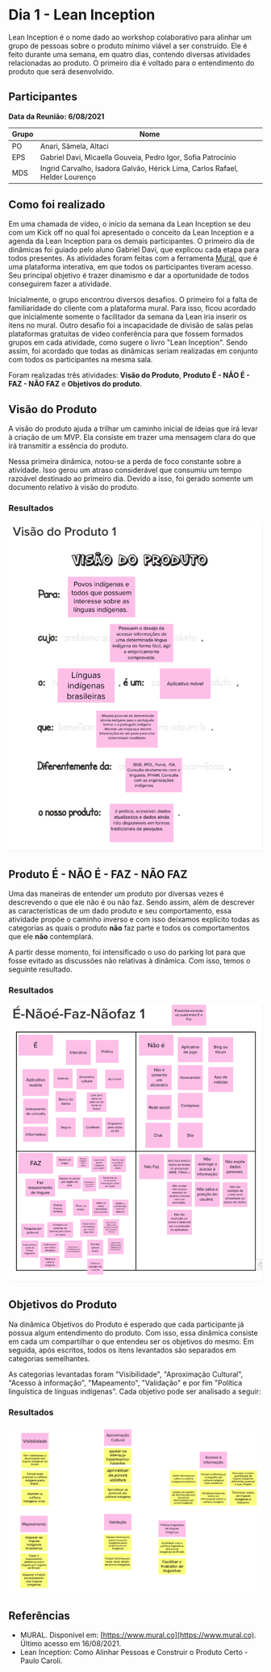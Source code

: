# Dia 1 - Lean Inception 

Lean Inception é o nome dado ao workshop colaborativo para alinhar um grupo de pessoas sobre o produto mínimo viável a ser construído. Ele é feito durante uma semana, em quatro dias, contendo diversas atividades relacionadas ao produto. O primeiro dia é voltado para o entendimento do produto que será desenvolvido.

## Participantes
**Data da Reunião: 6/08/2021**

| Grupo | Nome |
|-------|------|
| PO | Anari, Sâmela, Altaci |
| EPS | Gabriel Davi, Micaella Gouveia, Pedro Igor, Sofia Patrocínio |
| MDS | Ingrid Carvalho, Isadora Galvão, Hérick Lima, Carlos Rafael, Helder Lourenço|


## Como foi realizado
Em uma chamada de vídeo, o início da semana da Lean Inception se deu com um Kick off no qual foi apresentado o conceito da Lean Inception e a agenda da Lean Inception para os demais participantes. O primeiro dia de dinâmicas foi guiado pelo aluno Gabriel Davi, que explicou cada etapa para todos presentes. As atividades foram feitas com a ferramenta [Mural](https://www.mural.co), que é uma plataforma interativa, em que todos os participantes tiveram acesso. Seu principal objetivo é trazer dinamismo e dar a oportunidade de todos conseguirem fazer a atividade.

Inicialmente, o grupo encontrou diversos desafios. O primeiro foi a falta de familiaridade do cliente com a plataforma mural. Para isso, ficou acordado que inicialmente somente o facilitador da semana da Lean iria inserir os itens no mural. Outro desafio foi a incapacidade de divisão de salas pelas plataformas gratuitas de video conferência para que fossem formados grupos em cada atividade, como sugere o livro "Lean Inception". Sendo assim, foi acordado que todas as dinâmicas seriam realizadas em conjunto com todos os participantes na mesma sala. 

Foram realizadas três atividades: **Visão do Produto**, **Produto É - NÃO É - FAZ - NÃO FAZ** e **Objetivos do produto**.

## Visão do Produto
A visão do produto ajuda a trilhar um caminho inicial de ideias que irá levar à criação de um MVP. Ela consiste em trazer uma mensagem clara do que irá transmitir a essência do produto. 

Nessa primeira dinâmica, notou-se a perda de foco constante sobre a atividade. Isso gerou um atraso considerável que consumiu um tempo razoável destinado ao primeiro dia. Devido a isso, foi gerado somente um documento relativo à visão do produto. 

### **Resultados**
![Visão do produto](../img/lean/dia1/visao_produto.png)


## Produto É - NÃO É - FAZ - NÃO FAZ 
Uma das maneiras de entender um produto por diversas vezes é descrevendo o que ele não é ou não faz. Sendo assim, além de descrever as características de um dado produto e seu comportamento, essa atividade propõe o caminho inverso e com isso deixamos explícito todas as categorias as quais o produto **não** faz parte e todos os comportamentos que ele **não** contemplará. 

A partir desse momento, foi intensificado o uso do parking lot para que fosse evitado as discussões não relativas à dinâmica. Com isso, temos o seguinte resultado. 

### **Resultados**
![Produto é não é](../img/lean/dia1/produto_e_nao_e.png)

## Objetivos do Produto
Na dinâmica Objetivos do Produto é esperado que cada participante já possua algum entendimento do produto. Com isso, essa dinâmica consiste em cada um compartilhar o que entendeu ser os objetivos do mesmo. Em seguida, após escritos, todos os itens levantados são separados em categorias semelhantes. 

As categorias levantadas foram "Visibilidade", "Aproximação Cultural", "Acesso à informação", "Mapeamento", "Validação" e por fim "Política linguística de línguas indígenas". Cada objetivo pode ser analisado a seguir: 

### **Resultados**

![Objetivo do produto](../img/lean/dia1/objetivo_produto.png)


## Referências
* MURAL. Disponível em: [https://www.mural.co](https://www.mural.co). Último acesso em 16/08/2021.
* Lean Inception: Como Alinhar Pessoas e Construir o Produto Certo - Paulo Caroli.